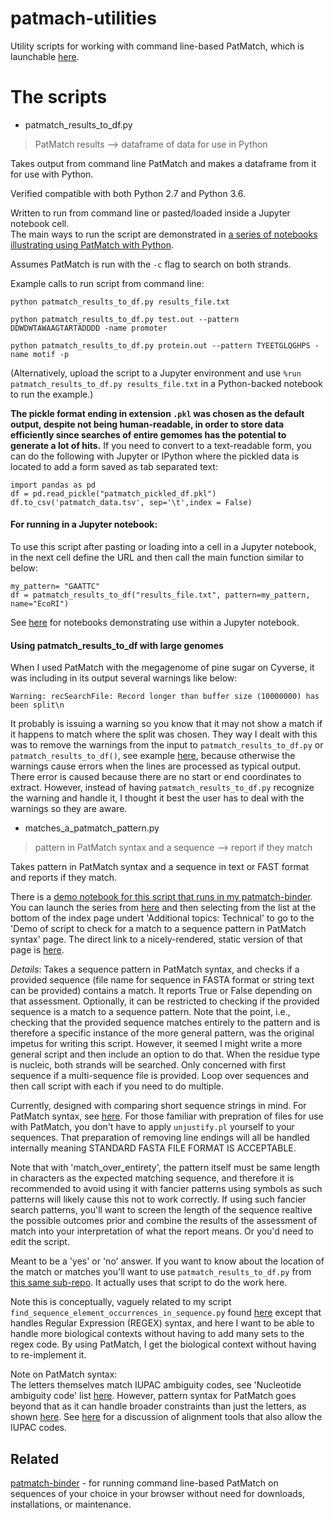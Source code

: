 # patmach-utilities

Utility scripts for working with command line-based PatMatch, which is launchable [here](https://github.com/fomightez/patmatch-binder).

# The scripts

* patmatch_results_to_df.py
> PatMatch results --> dataframe of data for use in Python

Takes output from command line PatMatch and makes a dataframe from it for use with Python.

Verified compatible with both Python 2.7 and Python 3.6.

Written to run from command line or pasted/loaded inside a Jupyter notebook cell.  
The main ways to run the script are demonstrated in [a series of notebooks illustrating using PatMatch with Python](https://github.com/fomightez/patmatch-binder).

Assumes PatMatch is run with the `-c` flag to search on both strands.

Example calls to run script from command line:
```
python patmatch_results_to_df.py results_file.txt

python patmatch_results_to_df.py test.out --pattern DDWDWTAWAAGTARTADDDD -name promoter

python patmatch_results_to_df.py protein.out --pattern TYEETGLQGHPS -name motif -p
```

(Alternatively, upload the script to a Jupyter environment and use `%run patmatch_results_to_df.py results_file.txt` in a Python-backed notebook to run the example.)



**The pickle format ending in extension `.pkl` was chosen as the default output, despite not being human-readable, in order to store data efficiently since searches of entire gemomes has the potential to generate a lot of hits.** If you need to convert to a text-readable form, you can do the following with Jupyter or IPython where the pickled data is located to add a form saved as tab separated text:

    import pandas as pd
    df = pd.read_pickle("patmatch_pickled_df.pkl")
    df.to_csv('patmatch_data.tsv', sep='\t',index = False) 



#### For running in a Jupyter notebook:

To use this script after pasting or loading into a cell in a Jupyter notebook, in the next cell define the URL and then call the main function similar to below:
```
my_pattern= "GAATTC"
df = patmatch_results_to_df("results_file.txt", pattern=my_pattern, name="EcoRI")
```
See [here](https://github.com/fomightez/patmatch-binder) for notebooks demonstrating use within a Jupyter notebook.


#### Using patmatch_results_to_df with large genomes
When I used PatMatch with the megagenome of pine sugar on Cyverse, it was including in its output several warnings like below:

`Warning: recSearchFile: Record longer than buffer size (10000000) has been split\n`

It probably is issuing a warning so you know that it may not show a match if it happens to match where the split was chosen. They way I dealt with this was to remove the warnings from the input to `patmatch_results_to_df.py` or `patmatch_results_to_df()`, see example [here](https://github.com/fomightez/ptmbr-accompmatz/blob/master/notebooks/PatMatch%20use%20on%20the%20largest%20genome%20project%20to%20date.ipynb), because otherwise the warnings cause errors when the lines are processed as typical output. There error is caused because there are no start or end coordinates to extract. However, instead of having `patmatch_results_to_df.py` recognize the warning and handle it, I thought it best the user has to deal with the warnings so they are aware.


* matches_a_patmatch_pattern.py
> pattern in PatMatch syntax and a sequence --> report if they match

Takes pattern in PatMatch syntax and a sequence in text or FAST format and reports if they match.

There is a [demo notebook for this script that runs in my patmatch-binder](https://github.com/fomightez/patmatch-binder). You can launch the series from [here](https://github.com/fomightez/patmatch-binder) and then selecting from the list at the bottom of the index page undert 'Additional topics: Technical' to go to the 'Demo of script to check for a match to a sequence pattern in PatMatch syntax' page. The direct link to a nicely-rendered, static version of that page is [here](https://nbviewer.jupyter.org/github/fomightez/ptmbr-accompmatz/blob/master/notebooks/Demo%20of%20script%20to%20check%20for%20a%20match%20to%20a%20sequence%20pattern%20in%20PatMatch%20syntax.ipynb).

*Details*: Takes a sequence pattern in PatMatch syntax, and checks if a provided sequence (file name for sequence in FASTA format or string text can be  provided) contains a match. It reports True or False depending on that
assessment. Optionally, it can be restricted to checking if the provided 
sequence is a match to a sequence pattern. Note that the point, i.e., 
checking that the provided sequence matches entirely to the pattern and is 
therefore a specific instance of the more general pattern, was the 
original impetus for writing this script. However, it seemed I might write a
more general script and then include an option to do that.
When the residue type is nucleic, both strands will be searched.
Only concerned with first sequence if a multi-sequence file is provided. Loop
over sequences and then call script with each if you need to do multiple.

Currently, designed with comparing short sequence strings in mind. For 
PatMatch syntax, see [here](https://www.yeastgenome.org/nph-patmatch#examples).
For those familiar with prepration of files for use with PatMatch, you don't 
have to apply `unjustify.pl` yourself to your sequences. That preparation of 
removing line endings will all be handled internally meaning 
STANDARD FASTA FILE FORMAT IS ACCEPTABLE. 

Note that with 'match_over_entirety', the pattern itself must be same length 
in characters as the expected matching sequence, and therefore it is 
recommended to avoid using it with fancier patterns using symbols as such 
patterns will likely cause this not to work correctly. If using such fancier 
search patterns, you'll want to screen the length of the sequence realtive the 
possible outcomes prior and combine the results of the assessment of match 
into your interpretation of what the report means. Or you'd need to edit the 
script.

Meant to be a 'yes' or 'no' answer. If you want to know about the location of 
the match or matches you'll want to use `patmatch_results_to_df.py` from [this same sub-repo](
https://github.com/fomightez/sequencework/tree/master/patmatch-utilities).
It actually uses that script to do the work here.

Note this is conceptually, vaguely related to my script 
`find_sequence_element_occurrences_in_sequence.py` found [here]( 
https://github.com/fomightez/sequencework/tree/master/FindSequence) except that
handles Regular Expression (REGEX) syntax, and here I want to be able to 
handle more biological contexts without having to add many sets to the regex 
code. By using PatMatch, I get the biological context without having to 
re-implement it.

Note on PatMatch syntax:  
The letters themselves match IUPAC ambiguity codes, see 'Nucleotide ambiguity code' list [here](https://www.dnabaser.com/articles/IUPAC%20ambiguity%20codes.html). However, pattern syntax for PatMatch goes beyond that as it can handle broader constraints than just the letters, as shown [here](https://www.yeastgenome.org/nph-patmatch#examples). See [here](https://www.biostars.org/p/264212/#264218) for a discussion of alignment tools that also allow the IUPAC codes. 



Related
-------

[patmatch-binder](https://github.com/fomightez/patmatch-binder) - for running command line-based PatMatch on sequences of your choice in your browser without need for downloads, installations, or maintenance.
